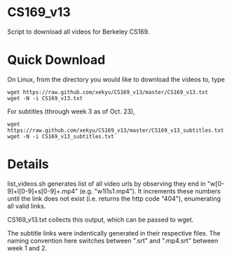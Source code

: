 CS169_v13
=========

Script to download all videos for Berkeley CS169.

Quick Download
==============

On Linux, from the directory you would like to download the videos to, type

```
wget https://raw.github.com/xekyu/CS169_v13/master/CS169_v13.txt
wget -N -i CS169_v13.txt
```
For subtitles (through week 3 as of Oct. 23),

```
wget https://raw.github.com/xekyu/CS169_v13/master/CS169_v13_subtitles.txt
wget -N -i CS169_v13_subtitles.txt
```

Details
=======
list_videos.sh generates list of all video urls by observing they end in "w[0-9]+l[0-9]+s[0-9]+.mp4" (e.g. "w1l1s1.mp4"). It increments these numbers until the link does not exist (i.e. returns the http code "404"), enumerating all valid links.

CS169_v13.txt collects this output, which can be passed to wget.

The subtitle links were indentically generated in their respective files. The naming convention here switches between ".srt" and ".mp4.srt" between week 1 and 2.

